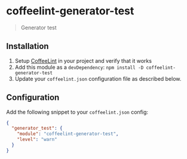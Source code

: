 # coffeelint-generator-test

> Generator test

## Installation

1. Setup [CoffeeLint](http://coffeelint.org) in your project and verify that it
   works
2. Add this module as a `devDependency`: `npm install -D coffeelint-generator-test`
3. Update your `coffeelint.json` configuration file as described below.

## Configuration

Add the following snippet to your `coffeelint.json` config:

```json
{
  "generator_test": {
    "module": "coffeelint-generator-test",
    "level": "warn"
  }
}
```
